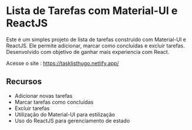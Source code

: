
# Lista de Tarefas com Material-UI e ReactJS

Este é um simples projeto de lista de tarefas construído com Material-UI e ReactJS. 
Ele permite adicionar, marcar como concluídas e excluir tarefas.
Desenvolvido com objetivo de ganhar mais experiencia com React.


Acesse o site : https://tasklisthugo.netlify.app/

## Recursos
- Adicionar novas tarefas
- Marcar tarefas como concluídas
- Excluir tarefas
- Utilização do Material-UI para estilização
- Uso do ReactJS para gerenciamento de estado
